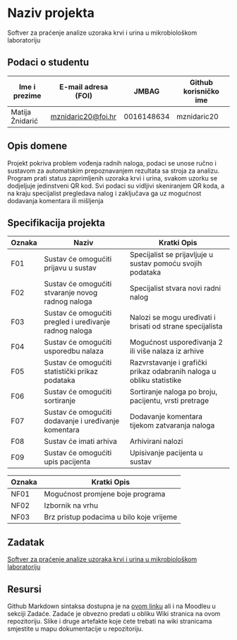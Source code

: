 # Naziv projekta
Softver za praćenje analize uzoraka krvi i urina u mikrobiološkom laboratoriju

## Podaci o studentu

  Ime i prezime   | E-mail adresa (FOI) |    JMBAG   | Github korisničko ime
  --------------  | ------------------- | ---------- | ---------------------
  Matija Žnidarić | mznidaric20@foi.hr  | 0016148634 |       mznidaric20    


## Opis domene
Projekt pokriva problem vođenja radnih naloga, podaci se unose ručno i sustavom za automatskim prepoznavanjem rezultata sa stroja za analizu. Program prati status zaprimljenih uzoraka krvi i urina, svakom uzorku se dodjeljuje jedinstveni QR kod. Svi podaci su vidljivi skeniranjem QR koda, a na kraju specijalist pregledava nalog i zaključava ga uz mogućnost dodavanja komentara ili mišljenja

## Specifikacija projekta
  Oznaka          |                Naziv                                    |    Kratki Opis   
  --------------  | ------------------------------------------------------- | --------------- 
  F01             |  Sustav će omogućiti prijavu u sustav                   |  Specijalist se prijavljuje u sustav pomoću svojih podataka
  F02             |  Sustav će omogućiti stvaranje novog radnog naloga      |  Specijalist stvara novi radni nalog
  F03             |  Sustav će omogućiti pregled i uređivanje radnog naloga |  Nalozi se mogu uređivati i brisati od strane specijalista
  F04             |  Sustav će omogućiti usporedbu nalaza                   |  Mogućnost uspoređivanja 2 ili više nalaza iz arhive
  F05             |  Sustav će omogućiti statistički prikaz podataka       |  Razvrstavanje i grafički prikaz odabranih naloga u obliku statistike 
  F06             |  Sustav će omogućiti sortiranje                         |  Sortiranje naloga po broju, pacijentu, vrsti pretrage
  F07             |  Sustav će omogućiti dodavanje i uređivanje komentara   |  Dodavanje komentara tijekom zatvaranja naloga
  F08             |  Sustav će imati arhiva                                 |  Arhivirani nalozi
  F09             |  Sustav će omogućiti upis pacijenta                     |  Upisivanje pacijenta u sustav
  
 Oznaka           |    Kratki Opis   
  --------------  | ------------------------------------ 
  NF01            |   Mogućnost promjene boje programa
  NF02            |   Izbornik na vrhu
  NF03            |   Brz pristup podacima u bilo koje vrijeme

## Zadatak
[Softver za praćenje analize uzoraka krvi i urina u mikrobiološkom laboratoriju](https://github.com/foivz/pi22-zadace-mznidaric20/blob/master/Korisni%C4%8Dki%20zahtjevi%20ZS%20-%20mikrobiolo%C5%A1ki%20laboratorij.pdf)

## Resursi
Github Markdown sintaksa dostupna je na [ovom linku](https://guides.github.com/features/mastering-markdown/) ali i na Moodleu u sekciji Zadaće.
Zadaće je obvezno predati u obliku Wiki stranica na ovom repozitoriju. Slike i druge artefakte koje ćete trebati na wiki stranicama smjestite u mapu dokumentacije u repozitoriju. 
